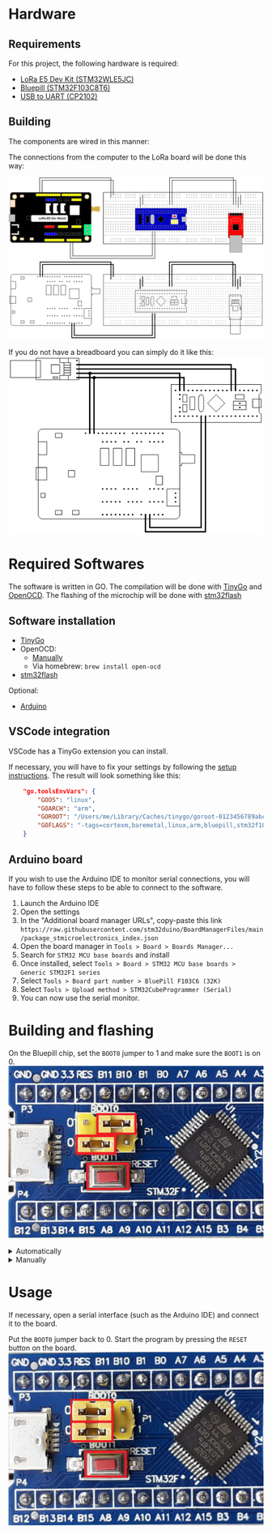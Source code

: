 # Hardware

## Requirements
For this project, the following hardware is required:
- [LoRa E5 Dev Kit (STM32WLE5JC)](https://wiki.seeedstudio.com/LoRa_E5_Dev_Board/)
- [Bluepill (STM32F103C8T6)](https://stm32-base.org/boards/STM32F103C8T6-Blue-Pill.html)
- [USB to UART (CP2102)](https://microcontrollerslab.com/cp2102-uart-module-pinout-and-use-it-to-program-arduino-pro-mini/)

## Building

The components are wired in this manner:

<!-- TODO: Component wiring image -->

The connections from the computer to the LoRa board will be done this way:

![](Images/color.png)
![](Images/wireframe.png)

If you do not have a breadboard you can simply do it like this:
![](Images/standalone.png)

# Required Softwares

The software is written in GO.
The compilation will be done with [TinyGo](https://tinygo.org/) and [OpenOCD](https://openocd.org/).
The flashing of the microchip will be done with [stm32flash](https://sourceforge.net/p/stm32flash/wiki/Home/)

## Software installation

- [TinyGo](https://tinygo.org/getting-started/install/)
- OpenOCD:
  - [Manually](https://sourceforge.net/projects/openocd/files/latest/download)
  - Via homebrew: `brew install open-ocd`
- [stm32flash](https://sourceforge.net/projects/stm32flash/files/latest/download)

Optional:
- [Arduino](https://www.arduino.cc/en/software)

## VSCode integration

VSCode has a TinyGo extension you can install.

If necessary, you will have to fix your settings by following the [setup instructions](https://tinygo.org/docs/guides/ide-integration/).
The result will look something like this:
```json
    "go.toolsEnvVars": {
        "GOOS": "linux",
        "GOARCH": "arm",
        "GOROOT": "/Users/me/Library/Caches/tinygo/goroot-0123456789abcdef0123456789abcdef0123456789abcdef0123456789abcdef",
        "GOFLAGS": "-tags=cortexm,baremetal,linux,arm,bluepill,stm32f103,stm32f1,stm32,tinygo,math_big_pure_go,gc.conservative,scheduler.tasks,serial.uart"
    }
```

## Arduino board

If you wish to use the Arduino IDE to monitor serial connections, you will have to follow these steps to be able to connect to the software.
1. Launch the Arduino IDE
2. Open the settings
3. In the "Additional board manager URLs", copy-paste this link `https://raw.githubusercontent.com/stm32duino/BoardManagerFiles/main/package_stmicroelectronics_index.json`
4. Open the board manager in `Tools > Board > Boards Manager...`
5. Search for `STM32 MCU base boards` and install
6. Once installed, select `Tools > Board > STM32 MCU base boards > Generic STM32F1 series`
7. Select `Tools > Board part number > BluePill F103C6 (32K)`
8. Select `Tools > Upload method > STM32CubeProgrammer (Serial)`
9. You can now use the serial monitor.

# Building and flashing

On the Bluepill chip, set the `BOOT0` jumper to 1 and make sure the `BOOT1` is on 0.
![](Images/jumpers_1.png)

<details>
<summary>Automatically</summary>

The automated script for Windows has yet to be done. Please follow the manual instructions.

Copy the `flash.sh` file from the root folder to your project folder. Run it from a command prompt in this directory.

</details>

<details>
<summary>Manually</summary>

`BINARY_PATH` is the path of the final binary file. Must be a `.bin` file (`Documents/flash.bin` for example).
`MODULE_PATH` is the name you gave your go module when using `go mod init` (`example/flash` for example).

#### Building

In the root of your project directory, execute this command:
`tinygo build -target bluepill -o OUTPUT_PATH MODULE_PATH`

#### Flashing

If your device is connected to a serial monitor, disconnect it.

Get the port to your device. This can be done on Unix devices by running `ls /dev/tty.usb*`.

Run the flash command: `stm32flash -w build.bin -v PORT`. `PORT` is the port of the device you got above.

</details>

# Usage

If necessary, open a serial interface (such as the Arduino IDE) and connect it to the board.

Put the `BOOT0` jumper back to 0.
Start the program by pressing the `RESET` button on the board.
![](Images/jumpers_0.png)